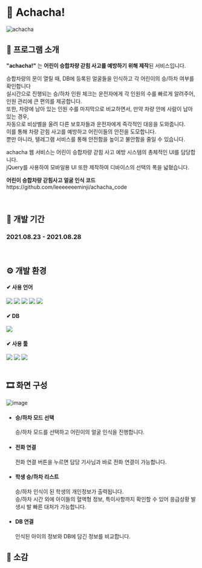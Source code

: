 # 🚌 Achacha!
![achacha](https://github.com/leeeeeeeminji/achacha_web/assets/87288893/17929b62-3df1-4bc6-a1b3-05cd46be3f13)
<br>

##  📘 프로그램 소개
<p>
<b>"achacha!"</b> 는 <b>어린이 승합차량 갇힘 사고를 예방하기 위해 제작</b>된 서비스입니다. 
</p>
<p>
승합차량의 문이 열릴 때, DB에 등록된 얼굴들을 인식하고 각 어린이의 승/하차 여부를 확인합니다 <br>
실시간으로 진행되는 승/하차 인원 체크는 운전자에게 각 인원의 수를 빠르게 알려주어, 인원 관리에 큰 편의를 제공합니다. <br>
또한, 차량에 남아 있는 인원 수를 마지막으로 비교하면서, 만약 차량 안에 사람이 남아 있는 경우, <br>
자동으로 비상벨을 울려 다른 보호자들과 운전자에게 즉각적인 대응을 도와줍니다. <br>
이를 통해 차량 갇힘 사고를 예방하고 어린이들의 안전을 도모합니다. <br>
뿐만 아니라, 텔레그램 서비스를 통해 안전함을 높이고 불안함을 줄일 수 있습니다. 
</p>

<p>
  achacha 웹 서비스는 어린이 승합차량 갇힘 사고 예방 시스템의 총체적인 UI를 담당합니다. <br>
  jQuery를 사용하여 모바일용 UI 또한 제작하여 디바이스의 선택의 폭을 넓혔습니다. 
</p>

<p>
  <b>어린이 승합차량 갇힘사고 얼굴 인식 코드</b><br>
  https://github.com/leeeeeeeminji/achacha_code
</p>
<br>

## 📅 개발 기간
### 2021.08.23 - 2021.08.28

<br>

## ⚙ 개발 환경
#### ✔ 사용 언어
<div>
  <img src="https://img.shields.io/badge/HTML5-E34F26?style=flat&logo=HTML5&logoColor=white" />
  <img src="https://img.shields.io/badge/CSS3-1572B6?style=flat&logo=CSS3&logoColor=white" />
  <img src="https://img.shields.io/badge/JavaScript-F7DF1E?style=flat&logo=JavaScript&logoColor=white" />
  <img src="https://img.shields.io/badge/jQuery-0769AD?style=flat&logo=jQuery&logoColor=white" />
  <img src="https://img.shields.io/badge/PHP-777BB4?style=flat&logo=PHP&logoColor=white"/>
</div>

#### ✔ DB
  <img src="https://img.shields.io/badge/MySQL-4479A1?style=flat&logo=MySQL&logoColor=white"/>

#### ✔ 사용 툴
<div>
  <img src="https://img.shields.io/badge/Notepad++-90E59A?style=flat&logo=Notepad++&logoColor=white"/>
  <img src="https://img.shields.io/badge/Apache-D22128?style=flat&logo=Apache&logoColor=white"/>
  <img src="https://img.shields.io/badge/SQLyog-2A5D82?style=flat&logo=SQLyog&logoColor=white"/>
</div>

<br>

## 🎞 화면 구성
![image](https://github.com/leeeeeeeminji/achacha_web/assets/87288893/615fe5a8-3047-496b-a9fd-79b47dfb8485)
- #### 승/하차 모드 선택
  <p>승/하차 모드를 선택하고 어린이의 얼굴 인식을 진행합니다.</p>
- #### 전화 연결
  <p>전화 연결 버튼을 누르면 담당 기사님과 바로 전화 연결이 가능합니다. </p>
- #### 학생 승/하차 리스트
  <p>승/하차 인식이 된 학생의 개인정보가 출력됩니다. <br>
  승/하차 시간 외에 아이들의 혈액형 정보, 특이사항까지 확인할 수 있어 응급상황 발생시 발 빠른 대처가 가능합니다.</p>
- #### DB 연결
  <p>인식된 아이의 정보와 DB에 담긴 정보를 비교합니다.</p>

## 💬 소감
